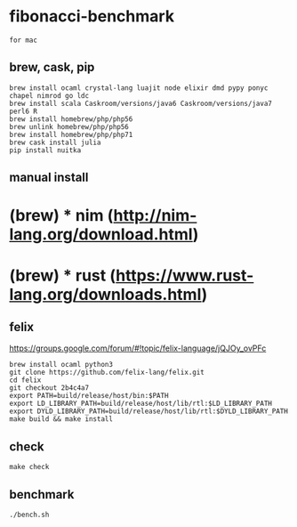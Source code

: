 # fibonacci-benchmark

    for mac

## brew, cask, pip

    brew install ocaml crystal-lang luajit node elixir dmd pypy ponyc chapel nimrod go ldc
    brew install scala Caskroom/versions/java6 Caskroom/versions/java7 perl6 R
    brew install homebrew/php/php56
    brew unlink homebrew/php/php56
    brew install homebrew/php/php71
    brew cask install julia
    pip install nuitka

## manual install

# (brew) * nim (http://nim-lang.org/download.html)
# (brew) * rust (https://www.rust-lang.org/downloads.html)

## felix

https://groups.google.com/forum/#!topic/felix-language/jQJOy_ovPFc

    brew install ocaml python3
    git clone https://github.com/felix-lang/felix.git
    cd felix
    git checkout 2b4c4a7
    export PATH=build/release/host/bin:$PATH
    export LD_LIBRARY_PATH=build/release/host/lib/rtl:$LD_LIBRARY_PATH
    export DYLD_LIBRARY_PATH=build/release/host/lib/rtl:$DYLD_LIBRARY_PATH
    make build && make install


## check
    make check


## benchmark
    ./bench.sh

